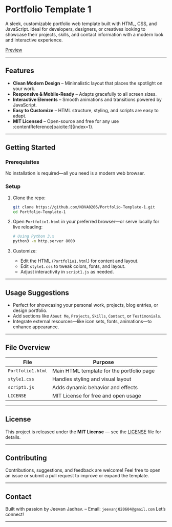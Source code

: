 # Portfolio Template 1

A sleek, customizable portfolio web template built with HTML, CSS, and JavaScript. Ideal for developers, designers, or creatives looking to showcase their projects, skills, and contact information with a modern look and interactive experience.

[Preview](Portfolio1.1.png)

---

##  Features

- **Clean Modern Design** – Minimalistic layout that places the spotlight on your work.
- **Responsive & Mobile-Ready** – Adapts gracefully to all screen sizes.
- **Interactive Elements** – Smooth animations and transitions powered by JavaScript.
- **Easy to Customize** – HTML structure, styling, and scripts are easy to adapt.
- **MIT Licensed** – Open-source and free for any use :contentReference[oaicite:1]{index=1}.

---

##  Getting Started

### Prerequisites

No installation is required—all you need is a modern web browser.

### Setup

1. Clone the repo:
   ```bash
   git clone https://github.com/NOVA0206/Portfolio-Template-1.git
   cd Portfolio-Template-1
   ```
   
2. Open `Portfolio1.html` in your preferred browser—or serve locally for live reloading:

   ```bash
   # Using Python 3.x
   python3 -m http.server 8000
   ```
3. Customize:

   * Edit the HTML (`Portfolio1.html`) for content and layout.
   * Edit `style1.css` to tweak colors, fonts, and layout.
   * Adjust interactivity in `script1.js` as needed.

---

## Usage Suggestions

* Perfect for showcasing your personal work, projects, blog entries, or design portfolio.
* Add sections like `About Me`, `Projects`, `Skills`, `Contact`, or `Testimonials`.
* Integrate external resources—like icon sets, fonts, animations—to enhance appearance.

---

## File Overview

| File              | Purpose                                   |
| ----------------- | ----------------------------------------- |
| `Portfolio1.html` | Main HTML template for the portfolio page |
| `style1.css`      | Handles styling and visual layout         |
| `script1.js`      | Adds dynamic behavior and effects         |
| `LICENSE`         | MIT License for free and open usage       |

---

## License

This project is released under the **MIT License** — see the [LICENSE](LICENSE) file for details. 

---

## Contributing

Contributions, suggestions, and feedback are welcome! Feel free to open an issue or submit a pull request to improve or expand the template.

---

## Contact

Built with passion by Jeevan Jadhav.
– Email: `jeevanj020604@gmail.com`
Let’s connect!

---
